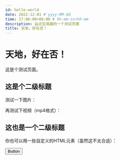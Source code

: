 ```yaml
---
id: hello-world
date: 2022-12-01 # yyyy-MM-dd
time: 17:06:00+08:00 # hh-mm-ss+hh-mm
description: 站点生成器的一个测试页面
title: 天地，好在否！
---
```


# 天地，好在否！

这是个测试页面。

## 这是个二级标题

测试一下图片：



再测试下视频（mp4格式）：


## 这也是一个二级标题

你也可以用一些自定义的HTML元素（虽然这不太合适）：

<button>
  Button
</button>

